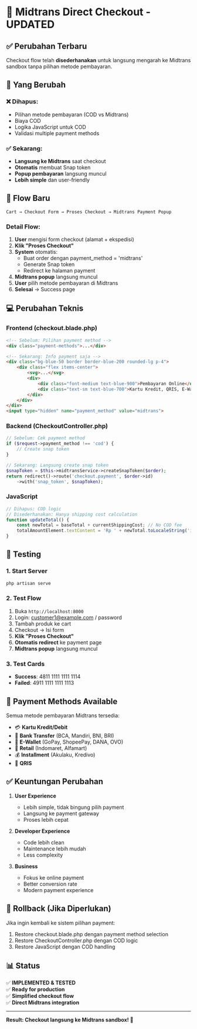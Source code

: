 # 🚀 Midtrans Direct Checkout - UPDATED

## ✅ Perubahan Terbaru

Checkout flow telah **disederhanakan** untuk langsung mengarah ke Midtrans sandbox tanpa pilihan metode pembayaran.

## 🔄 Yang Berubah

### ❌ Dihapus:
- Pilihan metode pembayaran (COD vs Midtrans)
- Biaya COD
- Logika JavaScript untuk COD
- Validasi multiple payment methods

### ✅ Sekarang:
- **Langsung ke Midtrans** saat checkout
- **Otomatis** membuat Snap token
- **Popup pembayaran** langsung muncul
- **Lebih simple** dan user-friendly

## 🎯 Flow Baru

```
Cart → Checkout Form → Proses Checkout → Midtrans Payment Popup
```

### Detail Flow:
1. **User** mengisi form checkout (alamat + ekspedisi)
2. **Klik "Proses Checkout"**
3. **System** otomatis:
   - Buat order dengan payment_method = 'midtrans'
   - Generate Snap token
   - Redirect ke halaman payment
4. **Midtrans popup** langsung muncul
5. **User** pilih metode pembayaran di Midtrans
6. **Selesai** → Success page

## 💻 Perubahan Teknis

### Frontend (checkout.blade.php)
```html
<!-- Sebelum: Pilihan payment method -->
<div class="payment-methods">...</div>

<!-- Sekarang: Info payment saja -->
<div class="bg-blue-50 border border-blue-200 rounded-lg p-4">
    <div class="flex items-center">
        <svg>...</svg>
        <div>
            <div class="font-medium text-blue-900">Pembayaran Online</div>
            <div class="text-sm text-blue-700">Kartu Kredit, QRIS, E-Wallet, Bank Transfer, dan lainnya</div>
        </div>
    </div>
</div>
<input type="hidden" name="payment_method" value="midtrans">
```

### Backend (CheckoutController.php)
```php
// Sebelum: Cek payment method
if ($request->payment_method !== 'cod') {
    // Create snap token
}

// Sekarang: Langsung create snap token
$snapToken = $this->midtransService->createSnapToken($order);
return redirect()->route('checkout.payment', $order->id)
    ->with('snap_token', $snapToken);
```

### JavaScript
```javascript
// Dihapus: COD logic
// Disederhanakan: Hanya shipping cost calculation
function updateTotal() {
    const newTotal = baseTotal + currentShippingCost; // No COD fee
    totalAmountElement.textContent = 'Rp ' + newTotal.toLocaleString('id-ID');
}
```

## 🧪 Testing

### 1. Start Server
```bash
php artisan serve
```

### 2. Test Flow
1. Buka `http://localhost:8000`
2. Login: customer1@example.com / password
3. Tambah produk ke cart
4. Checkout → Isi form
5. **Klik "Proses Checkout"**
6. **Otomatis redirect** ke payment page
7. **Midtrans popup** langsung muncul

### 3. Test Cards
- **Success**: 4811 1111 1111 1114
- **Failed**: 4911 1111 1111 1113

## 📱 Payment Methods Available

Semua metode pembayaran Midtrans tersedia:
- 💳 **Kartu Kredit/Debit**
- 🏦 **Bank Transfer** (BCA, Mandiri, BNI, BRI)
- 📱 **E-Wallet** (GoPay, ShopeePay, DANA, OVO)
- 🏪 **Retail** (Indomaret, Alfamart)
- 💰 **Installment** (Akulaku, Kredivo)
- 🔄 **QRIS**

## ✅ Keuntungan Perubahan

1. **User Experience**
   - Lebih simple, tidak bingung pilih payment
   - Langsung ke payment gateway
   - Proses lebih cepat

2. **Developer Experience**
   - Code lebih clean
   - Maintenance lebih mudah
   - Less complexity

3. **Business**
   - Fokus ke online payment
   - Better conversion rate
   - Modern payment experience

## 🔧 Rollback (Jika Diperlukan)

Jika ingin kembali ke sistem pilihan payment:
1. Restore checkout.blade.php dengan payment method selection
2. Restore CheckoutController.php dengan COD logic
3. Restore JavaScript dengan COD handling

## 📊 Status

✅ **IMPLEMENTED & TESTED**  
✅ **Ready for production**  
✅ **Simplified checkout flow**  
✅ **Direct Midtrans integration**

---

**Result: Checkout langsung ke Midtrans sandbox! 🎉**